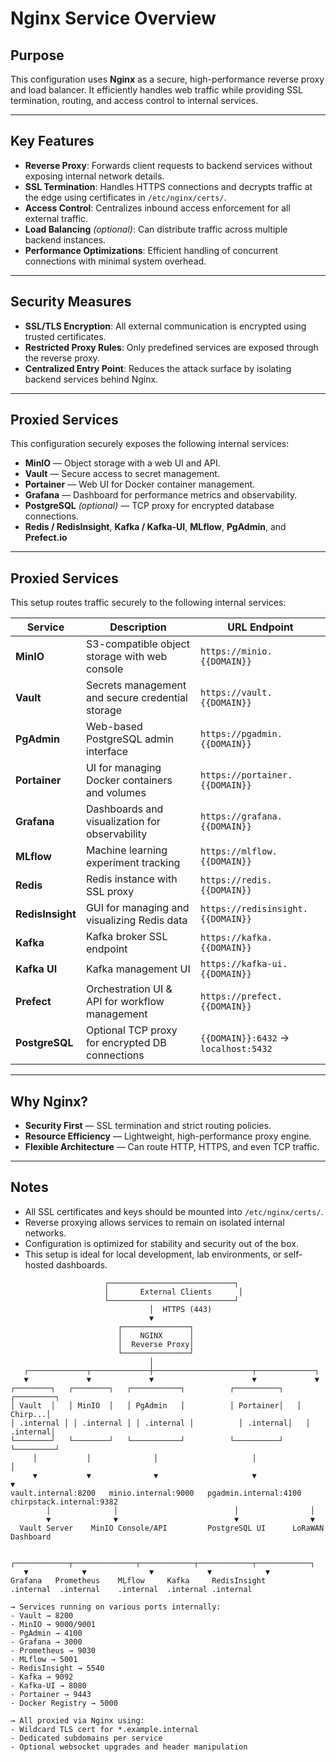# Nginx Service Overview

## Purpose

This configuration uses **Nginx** as a secure, high-performance reverse proxy and load balancer. It efficiently handles
web traffic while providing SSL termination, routing, and access control to internal services.

---

## Key Features

- **Reverse Proxy**: Forwards client requests to backend services without exposing internal network details.
- **SSL Termination**: Handles HTTPS connections and decrypts traffic at the edge using certificates in
  `/etc/nginx/certs/`.
- **Access Control**: Centralizes inbound access enforcement for all external traffic.
- **Load Balancing** *(optional)*: Can distribute traffic across multiple backend instances.
- **Performance Optimizations**: Efficient handling of concurrent connections with minimal system overhead.

---

## Security Measures

- **SSL/TLS Encryption**: All external communication is encrypted using trusted certificates.
- **Restricted Proxy Rules**: Only predefined services are exposed through the reverse proxy.
- **Centralized Entry Point**: Reduces the attack surface by isolating backend services behind Nginx.

---

## Proxied Services

This configuration securely exposes the following internal services:

- **MinIO** — Object storage with a web UI and API.
- **Vault** — Secure access to secret management.
- **Portainer** — Web UI for Docker container management.
- **Grafana** — Dashboard for performance metrics and observability.
- **PostgreSQL** *(optional)* — TCP proxy for encrypted database connections.
- **Redis / RedisInsight**, **Kafka / Kafka-UI**, **MLflow**, **PgAdmin**, and **Prefect.io**

---

## Proxied Services

This setup routes traffic securely to the following internal services:

| Service          | Description                                      | URL Endpoint                         |
|------------------|--------------------------------------------------|--------------------------------------|
| **MinIO**        | S3-compatible object storage with web console    | `https://minio.{{DOMAIN}}`           |
| **Vault**        | Secrets management and secure credential storage | `https://vault.{{DOMAIN}}`           |
| **PgAdmin**      | Web-based PostgreSQL admin interface             | `https://pgadmin.{{DOMAIN}}`         |
| **Portainer**    | UI for managing Docker containers and volumes    | `https://portainer.{{DOMAIN}}`       |
| **Grafana**      | Dashboards and visualization for observability   | `https://grafana.{{DOMAIN}}`         |
| **MLflow**       | Machine learning experiment tracking             | `https://mlflow.{{DOMAIN}}`          |
| **Redis**        | Redis instance with SSL proxy                    | `https://redis.{{DOMAIN}}`           |
| **RedisInsight** | GUI for managing and visualizing Redis data      | `https://redisinsight.{{DOMAIN}}`    |
| **Kafka**        | Kafka broker SSL endpoint                        | `https://kafka.{{DOMAIN}}`           |
| **Kafka UI**     | Kafka management UI                              | `https://kafka-ui.{{DOMAIN}}`        |
| **Prefect**      | Orchestration UI & API for workflow management   | `https://prefect.{{DOMAIN}}`         |
| **PostgreSQL**   | Optional TCP proxy for encrypted DB connections  | `{{DOMAIN}}:6432` → `localhost:5432` |

---

## Why Nginx?

- **Security First** — SSL termination and strict routing policies.
- **Resource Efficiency** — Lightweight, high-performance proxy engine.
- **Flexible Architecture** — Can route HTTP, HTTPS, and even TCP traffic.

---

## Notes

- All SSL certificates and keys should be mounted into `/etc/nginx/certs/`.
- Reverse proxying allows services to remain on isolated internal networks.
- Configuration is optimized for stability and security out of the box.
- This setup is ideal for local development, lab environments, or self-hosted dashboards.


```text
                     ┌────────────────────────────┐
                     │       External Clients      │
                     └────────────────────────────┘
                               │  HTTPS (443)
                               ▼
                        ┌───────────────┐
                        │    NGINX      │
                        │  Reverse Proxy│
                        └───────────────┘
                               │
   ┌─────────────┬─────────────┼──────────────────────┬─────────────┐
   ▼             ▼             ▼                      ▼             ▼
┌────────┐   ┌────────┐   ┌───────────┐          ┌──────────┐   ┌─────────┐
│ Vault  │   │ MinIO  │   │ PgAdmin   │          │ Portainer│   │ Chirp...│
│ .internal │ │ .internal │ │ .internal │          │ .internal│   │ .internal│
└────────┘   └────────┘   └───────────┘          └──────────┘   └─────────┘
     │           │              │                     │               │
     ▼           ▼              ▼                     ▼               ▼
vault.internal:8200   minio.internal:9000   pgadmin.internal:4100  chirpstack.internal:9382
        │              │                          │                │
        ▼              ▼                          ▼                ▼
  Vault Server    MinIO Console/API         PostgreSQL UI      LoRaWAN Dashboard

   ┌────────────┬──────────────┬────────────┬────────────┬────────────┐
   ▼            ▼              ▼            ▼            ▼
Grafana   Prometheus    MLflow     Kafka     RedisInsight
.internal  .internal    .internal  .internal .internal

→ Services running on various ports internally:
- Vault → 8200
- MinIO → 9000/9001
- PgAdmin → 4100
- Grafana → 3000
- Prometheus → 9030
- MLflow → 5001
- RedisInsight → 5540
- Kafka → 9092
- Kafka-UI → 8080
- Portainer → 9443
- Docker Registry → 5000

→ All proxied via Nginx using:
- Wildcard TLS cert for *.example.internal
- Dedicated subdomains per service
- Optional websocket upgrades and header manipulation


